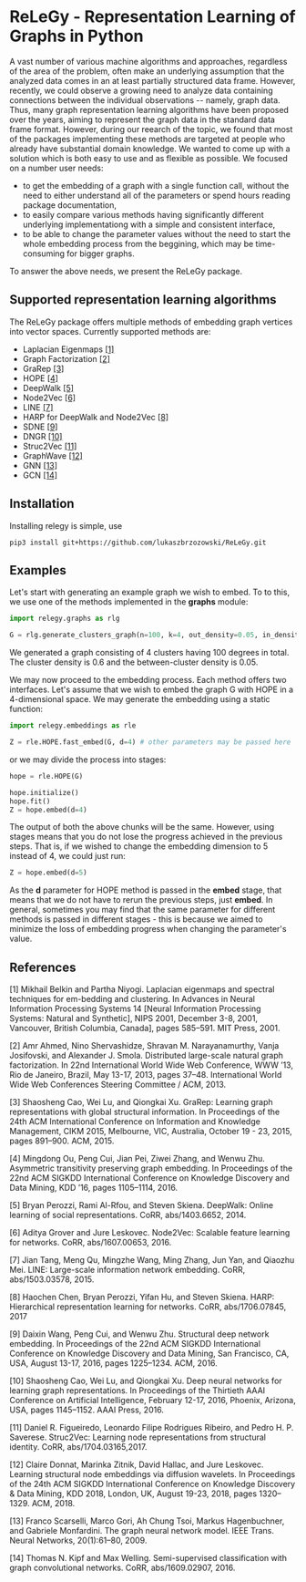 # ReLeGy - Representation Learning of Graphs in Python
A vast number of various machine algorithms and approaches, regardless of the area of the problem, often make an underlying assumption that the analyzed data comes in an at least partially structured data frame. However, recently, we could observe a growing need to analyze data containing connections between the individual observations -- namely, graph data. Thus, many graph representation learning algorithms have been proposed over the years, aiming to represent the graph data in the standard data frame format.
However, during our reearch of the topic, we found that most of the packages implementing these methods are targeted at people who already have substantial domain knowledge. We wanted to come up with a solution which is both easy to use and as flexible as possible. We focused on a number user needs:
* to get the embedding of a graph with a single function call, without the need to either understand all of the parameters or spend hours reading package documentation,
* to easily compare various methods having significantly different underlying implementationg with a simple and consistent interface,
* to be able to change the parameter values without the need to start the whole embedding process from the beggining, which may be time-consuming for bigger graphs.

To answer the above needs, we present the ReLeGy package.

## Supported representation learning algorithms
The ReLeGy package offers multiple methods of embedding graph vertices into vector spaces. Currently supported methods are:
* Laplacian Eigenmaps [[1]](#1)
* Graph Factorization [[2]](#2)
* GraRep [[3]](#3)
* HOPE [[4]](#4)
* DeepWalk [[5]](#5)
* Node2Vec [[6]](#6)
* LINE [[7]](#7)
* HARP for DeepWalk and Node2Vec [[8]](#8)
* SDNE [[9]](#9)
* DNGR [[10]](#10)
* Struc2Vec [[11]](#11)
* GraphWave [[12]](#12)
* GNN [[13]](#13)
* GCN [[14]](#14)

## Installation

Installing relegy is simple, use 

```
pip3 install git+https://github.com/lukaszbrzozowski/ReLeGy.git
```

## Examples

Let's start with generating an example graph we wish to embed. To to this, we use one of the methods implemented in the **graphs** module:
```python
import relegy.graphs as rlg

G = rlg.generate_clusters_graph(n=100, k=4, out_density=0.05, in_density=0.6)
```

We generated a graph consisting of 4 clusters having 100 degrees in total. The cluster density is 0.6 and the between-cluster density is 0.05.

We may now proceed to the embedding process. Each method offers two interfaces. Let's assume that we wish to embed the graph G with HOPE in a 4-dimensional space. We may generate the embedding using a static function:
```python
import relegy.embeddings as rle

Z = rle.HOPE.fast_embed(G, d=4) # other parameters may be passed here
```
or we may divide the process into stages:
```python
hope = rle.HOPE(G)

hope.initialize()
hope.fit()
Z = hope.embed(d=4)

```
The output of both the above chunks will be the same. However, using stages means that you do not lose the progress achieved in the previous steps. That is, if we wished to change the embedding dimension to 5 instead of 4, we could just run:
```python
Z = hope.embed(d=5)
```
As the __d__ parameter for HOPE method is passed in the **embed** stage, that means that we do not have to rerun the previous steps, just **embed**. In general, sometimes you may find that the same parameter for different methods is passed in different stages - this is because we aimed to minimize the loss of embedding progress when changing the parameter's value.

## References
<a id="1">[1]</a> 
Mikhail Belkin and Partha Niyogi. Laplacian eigenmaps and spectral techniques for em-bedding and clustering. In Advances in Neural Information Processing Systems 14 \[Neural Information Processing Systems: Natural and Synthetic\], NIPS 2001, December 3-8, 2001, Vancouver, British Columbia, Canada], pages 585–591. MIT Press, 2001.

<a id="2">[2]</a> 
Amr Ahmed, Nino Shervashidze, Shravan M. Narayanamurthy, Vanja Josifovski, and Alexander J. Smola. Distributed large-scale natural graph factorization. In 22nd International World Wide Web Conference, WWW ’13, Rio de Janeiro, Brazil, May 13-17, 2013, pages 37–48. International World Wide Web Conferences Steering Committee / ACM, 2013.

<a id="3">[3]</a> 
Shaosheng Cao, Wei Lu, and Qiongkai Xu. GraRep: Learning graph representations with global structural information. In Proceedings of the 24th ACM International Conference on Information and Knowledge Management, CIKM 2015, Melbourne, VIC, Australia, October 19 - 23, 2015, pages 891–900. ACM, 2015.

<a id="4">[4]</a> 
Mingdong Ou, Peng Cui, Jian Pei, Ziwei Zhang, and Wenwu Zhu. Asymmetric transitivity preserving graph embedding. In Proceedings of the 22nd ACM SIGKDD International Conference on Knowledge Discovery and Data Mining, KDD ’16, pages 1105–1114, 2016.

<a id="5">[5]</a> 
Bryan Perozzi, Rami Al-Rfou, and Steven Skiena. DeepWalk: Online learning of social representations. CoRR, abs/1403.6652, 2014.

<a id="6">[6]</a> 
Aditya Grover and Jure Leskovec. Node2Vec: Scalable feature learning for networks. CoRR, abs/1607.00653, 2016.

<a id="7">[7]</a> 
Jian Tang, Meng Qu, Mingzhe Wang, Ming Zhang, Jun Yan, and Qiaozhu Mei.  LINE: Large-scale information network embedding. CoRR, abs/1503.03578, 2015.

<a id="8">[8]</a> 
Haochen Chen, Bryan Perozzi, Yifan Hu, and Steven Skiena. HARP: Hierarchical representation learning for networks. CoRR, abs/1706.07845, 2017

<a id="9">[9]</a> 
Daixin Wang, Peng Cui, and Wenwu Zhu. Structural deep network embedding. In Proceedings of the 22nd ACM SIGKDD International Conference on Knowledge Discovery and Data Mining, San Francisco, CA, USA, August 13-17, 2016, pages 1225–1234. ACM, 2016.

<a id="10">[10]</a> 
Shaosheng Cao, Wei Lu, and Qiongkai Xu. Deep neural networks for learning graph representations. In Proceedings of the Thirtieth AAAI Conference on Artificial Intelligence, February 12-17, 2016, Phoenix, Arizona, USA, pages 1145–1152. AAAI Press, 2016.

<a id="11">[11]</a> 
Daniel R. Figueiredo, Leonardo Filipe Rodrigues Ribeiro, and Pedro H. P. Saverese. Struc2Vec: Learning node representations from structural identity. CoRR, abs/1704.03165,2017.

<a id="12">[12]</a> 
Claire Donnat, Marinka Zitnik, David Hallac, and Jure Leskovec. Learning structural node embeddings via diffusion wavelets. In Proceedings of the 24th ACM SIGKDD International Conference on Knowledge Discovery & Data Mining, KDD 2018, London, UK, August 19-23, 2018, pages 1320–1329. ACM, 2018.

<a id="13">[13]</a> 
Franco Scarselli, Marco Gori, Ah Chung Tsoi, Markus Hagenbuchner, and Gabriele Monfardini. The graph neural network model. IEEE Trans. Neural Networks, 20(1):61–80, 2009.

<a id="14">[14]</a> 
Thomas N. Kipf and Max Welling. Semi-supervised classification with graph convolutional networks. CoRR, abs/1609.02907, 2016.
